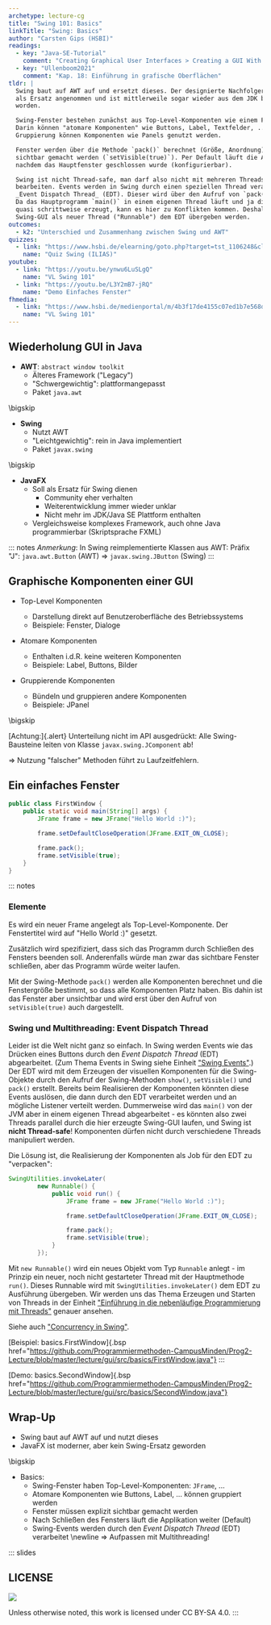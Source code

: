 ```yaml
---
archetype: lecture-cg
title: "Swing 101: Basics"
linkTitle: "Swing: Basics"
author: "Carsten Gips (HSBI)"
readings:
  - key: "Java-SE-Tutorial"
    comment: "Creating Graphical User Interfaces > Creating a GUI With Swing"
  - key: "Ullenboom2021"
    comment: "Kap. 18: Einführung in grafische Oberflächen"
tldr: |
  Swing baut auf AWT auf und ersetzt dieses. Der designierte Nachfolger JavaFX wurde nie wirklich
  als Ersatz angenommen und ist mittlerweile sogar wieder aus dem JDK bzw. der Java SE herausgenommen
  worden.

  Swing-Fenster bestehen zunächst aus Top-Level-Komponenten wie einem Frame oder einem Dialog.
  Darin können "atomare Komponenten" wie Buttons, Label, Textfelder, ... eingefügt werden. Zur
  Gruppierung können Komponenten wie Panels genutzt werden.

  Fenster werden über die Methode `pack()` berechnet (Größe, Anordnung) und müssen explizit
  sichtbar gemacht werden (`setVisible(true)`). Per Default läuft die Anwendung weiter,
  nachdem das Hauptfenster geschlossen wurde (konfigurierbar).

  Swing ist nicht Thread-safe, man darf also nicht mit mehreren Threads parallel die Komponenten
  bearbeiten. Events werden in Swing durch einen speziellen Thread verarbeitet, dem sogenannten
  _Event Dispatch Thread_ (EDT). Dieser wird über den Aufruf von `pack()` automatisch gestartet.
  Da das Hauptprogramm `main()` in einem eigenen Thread läuft und ja die ganzen Komponenten
  quasi schrittweise erzeugt, kann es hier zu Konflikten kommen. Deshalb sollte das Erzeugen der
  Swing-GUI als neuer Thread ("Runnable") dem EDT übergeben werden.
outcomes:
  - k2: "Unterschied und Zusammenhang zwischen Swing und AWT"
quizzes:
  - link: "https://www.hsbi.de/elearning/goto.php?target=tst_1106248&client_id=FH-Bielefeld"
    name: "Quiz Swing (ILIAS)"
youtube:
  - link: "https://youtu.be/ynwu6LuSLgQ"
    name: "VL Swing 101"
  - link: "https://youtu.be/L3Y2mB7-jRQ"
    name: "Demo Einfaches Fenster"
fhmedia:
  - link: "https://www.hsbi.de/medienportal/m/4b3f17de4155c07ed1b7e568d19eea47a865912d93a68adba04f22601c0c509034d5328f3e66131bbfdb8fe31c2a23bf95d67a3df57e3df4e548612d9f4bfd16"
    name: "VL Swing 101"
---
```



## Wiederholung GUI in Java

*   **AWT**: `abstract window toolkit`
    *   Älteres Framework ("Legacy")
    *   "Schwergewichtig": plattformangepasst
    *   Paket `java.awt`

\bigskip

*   **Swing**
    *   Nutzt AWT
    *   "Leichtgewichtig": rein in Java implementiert
    *   Paket `javax.swing`

\bigskip

*   **JavaFX**
    *   Soll als Ersatz für Swing dienen
        *   Community eher verhalten
        *   Weiterentwicklung immer wieder unklar
        *   Nicht mehr im JDK/Java SE Plattform enthalten
    *   Vergleichsweise komplexes Framework, auch ohne Java programmierbar
        (Skriptsprache FXML)

::: notes
_Anmerkung_: In Swing reimplementierte Klassen aus AWT:
Präfix "J": `java.awt.Button` (AWT) => `javax.swing.JButton` (Swing)
:::


## Graphische Komponenten einer GUI

*   Top-Level Komponenten
    *   Darstellung direkt auf Benutzeroberfläche des Betriebssystems
    *   Beispiele: Fenster, Dialoge

*   Atomare Komponenten
    *   Enthalten i.d.R. keine weiteren Komponenten
    *   Beispiele: Label, Buttons, Bilder

*   Gruppierende Komponenten
    *   Bündeln und gruppieren andere Komponenten
    *   Beispiele: JPanel

\bigskip

[Achtung:]{.alert}
Unterteilung nicht im API ausgedrückt: Alle Swing-Bausteine leiten von
Klasse `javax.swing.JComponent` ab!

=> Nutzung "falscher" Methoden führt zu Laufzeitfehlern.


## Ein einfaches Fenster

```java
public class FirstWindow {
    public static void main(String[] args) {
        JFrame frame = new JFrame("Hello World :)");

        frame.setDefaultCloseOperation(JFrame.EXIT_ON_CLOSE);

        frame.pack();
        frame.setVisible(true);
    }
}
```

::: notes
### Elemente

Es wird ein neuer Frame angelegt als Top-Level-Komponente. Der Fenstertitel wird auf "Hello World :)"
gesetzt.

Zusätzlich wird spezifiziert, dass sich das Programm durch Schließen des Fensters beenden soll.
Anderenfalls würde man zwar das sichtbare Fenster schließen, aber das Programm würde weiter laufen.

Mit der Swing-Methode `pack()` werden alle Komponenten berechnet und die Fenstergröße bestimmt, so dass
alle Komponenten Platz haben. Bis dahin ist das Fenster aber unsichtbar und wird erst über den Aufruf
von `setVisible(true)` auch dargestellt.

### Swing und Multithreading: Event Dispatch Thread

Leider ist die Welt nicht ganz so einfach. In Swing werden Events wie das Drücken eines Buttons
durch den _Event Dispatch Thread_ (EDT) abgearbeitet. (Zum Thema Events in Swing siehe Einheit
["Swing Events"](events.md).) Der EDT wird mit dem Erzeugen der
visuellen Komponenten für die Swing-Objekte durch den Aufruf der Swing-Methoden `show()`,
`setVisible()` und `pack()` erstellt. Bereits beim Realisieren der Komponenten könnten diese
Events auslösen, die dann durch den EDT verarbeitet werden und an mögliche Listener verteilt
werden. Dummerweise wird das `main()` von der JVM aber in einem eigenen Thread abgearbeitet - es
könnten also zwei Threads parallel durch die hier erzeugte Swing-GUI laufen, und Swing ist
**nicht Thread-safe**! Komponenten dürfen nicht durch verschiedene Threads manipuliert werden.

Die Lösung ist, die Realisierung der Komponenten als Job für den EDT zu "verpacken":

```java
SwingUtilities.invokeLater(
        new Runnable() {
            public void run() {
                JFrame frame = new JFrame("Hello World :)");

                frame.setDefaultCloseOperation(JFrame.EXIT_ON_CLOSE);

                frame.pack();
                frame.setVisible(true);
            }
        });
```

Mit `new Runnable()` wird ein neues Objekt vom Typ `Runnable` anlegt - im Prinzip ein neuer, noch nicht
gestarteter Thread mit der Hauptmethode `run()`. Dieses Runnable wird mit `SwingUtilities.invokeLater()`
dem EDT zu Ausführung übergeben. Wir werden uns das Thema Erzeugen und Starten von Threads in der Einheit
["Einführung in die nebenläufige Programmierung mit Threads"](../threads/threads-intro.md)
genauer ansehen.

Siehe auch ["Concurrency in Swing"](https://docs.oracle.com/javase/tutorial/uiswing/concurrency/index.html).

[Beispiel: basics.FirstWindow]{.bsp href="https://github.com/Programmiermethoden-CampusMinden/Prog2-Lecture/blob/master/lecture/gui/src/basics/FirstWindow.java"}
:::

[Demo: basics.SecondWindow]{.bsp href="https://github.com/Programmiermethoden-CampusMinden/Prog2-Lecture/blob/master/lecture/gui/src/basics/SecondWindow.java"}


## Wrap-Up

*   Swing baut auf AWT auf und nutzt dieses
*   JavaFX ist moderner, aber kein Swing-Ersatz geworden

\bigskip

*   Basics:
    *   Swing-Fenster haben Top-Level-Komponenten: `JFrame`, ...
    *   Atomare Komponenten wie Buttons, Label, ... können gruppiert werden
    *   Fenster müssen explizit sichtbar gemacht werden
    *   Nach Schließen des Fensters läuft die Applikation weiter (Default)
    *   Swing-Events werden durch den _Event Dispatch Thread_ (EDT) verarbeitet \newline
        => Aufpassen mit Multithreading!







<!-- DO NOT REMOVE - THIS IS A LAST SLIDE TO INDICATE THE LICENSE AND POSSIBLE EXCEPTIONS (IMAGES, ...). -->
::: slides
## LICENSE
![](https://licensebuttons.net/l/by-sa/4.0/88x31.png)

Unless otherwise noted, this work is licensed under CC BY-SA 4.0.
:::
